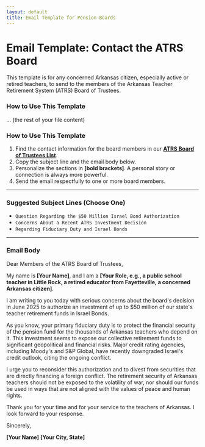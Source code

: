 ```yaml
---
layout: default
title: Email Template for Pension Boards
---
```


# Email Template: Contact the ATRS Board

This template is for any concerned Arkansas citizen, especially active or retired teachers, to send to the members of the Arkansas Teacher Retirement System (ATRS) Board of Trustees.

### How to Use This Template
... (the rest of your file content)

### How to Use This Template

1.  Find the contact information for the board members in our **[ATRS Board of Trustees List](../key-officials/atrs-board-of-trustees.md)**.
2.  Copy the subject line and the email body below.
3.  Personalize the sections in **[bold brackets]**. A personal story or connection is always more powerful.
4.  Send the email respectfully to one or more board members.

---

### Suggested Subject Lines (Choose One)

* `Question Regarding the $50 Million Israel Bond Authorization`
* `Concerns About a Recent ATRS Investment Decision`
* `Regarding Fiduciary Duty and Israel Bonds`

---

### Email Body

Dear Members of the ATRS Board of Trustees,

My name is **[Your Name]**, and I am a **[Your Role, e.g., a public school teacher in Little Rock, a retired educator from Fayetteville, a concerned Arkansas citizen]**.

I am writing to you today with serious concerns about the board's decision in June 2025 to authorize an investment of up to \$50 million of our state's teacher retirement funds in Israel Bonds.

As you know, your primary fiduciary duty is to protect the financial security of the pension fund for the thousands of Arkansas teachers who depend on it. This investment seems to expose our collective retirement funds to significant geopolitical and financial risks. Major credit rating agencies, including Moody's and S&P Global, have recently downgraded Israel's credit outlook, citing the ongoing conflict.

I urge you to reconsider this authorization and to divest from securities that are directly financing a foreign conflict. The retirement security of Arkansas teachers should not be exposed to the volatility of war, nor should our funds be used in ways that are not aligned with the values of peace and human rights.

Thank you for your time and for your service to the teachers of Arkansas. I look forward to your response.

Sincerely,

**[Your Name]**
**[Your City, State]**
